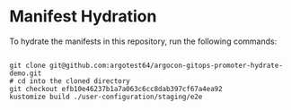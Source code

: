 
# Manifest Hydration

To hydrate the manifests in this repository, run the following commands:

```shell

git clone git@github.com:argotest64/argocon-gitops-promoter-hydrate-demo.git
# cd into the cloned directory
git checkout efb10e46237b1a7a063c6cc8dab397cf67a4ea92
kustomize build ./user-configuration/staging/e2e
```